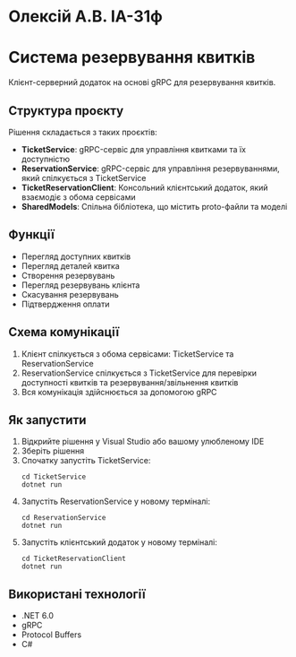 # Олексій А.В. ІА-31ф
# Система резервування квитків

Клієнт-серверний додаток на основі gRPC для резервування квитків.

## Структура проєкту

Рішення складається з таких проєктів:

- **TicketService**: gRPC-сервіс для управління квитками та їх доступністю
- **ReservationService**: gRPC-сервіс для управління резервуваннями, який спілкується з TicketService
- **TicketReservationClient**: Консольний клієнтський додаток, який взаємодіє з обома сервісами
- **SharedModels**: Спільна бібліотека, що містить proto-файли та моделі

## Функції

- Перегляд доступних квитків
- Перегляд деталей квитка
- Створення резервувань
- Перегляд резервувань клієнта
- Скасування резервувань
- Підтвердження оплати

## Схема комунікації

1. Клієнт спілкується з обома сервісами: TicketService та ReservationService
2. ReservationService спілкується з TicketService для перевірки доступності квитків та резервування/звільнення квитків
3. Вся комунікація здійснюється за допомогою gRPC

## Як запустити

1. Відкрийте рішення у Visual Studio або вашому улюбленому IDE
2. Зберіть рішення
3. Спочатку запустіть TicketService:
   ```
   cd TicketService
   dotnet run
   ```
4. Запустіть ReservationService у новому терміналі:
   ```
   cd ReservationService
   dotnet run
   ```
5. Запустіть клієнтський додаток у новому терміналі:
   ```
   cd TicketReservationClient
   dotnet run
   ```

## Використані технології

- .NET 6.0
- gRPC
- Protocol Buffers
- C#
